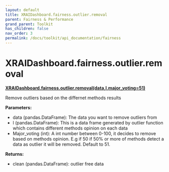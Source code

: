 ```yaml
---
layout: default
title: XRAIDashboard.fairness.outlier.removal
parent: Fairness & Performance
grand_parent: Toolkit
has_children: false
nav_order: 3
permalink: /docs/toolkit/api_documentation/fairness
---
```


# XRAIDashboard.fairness.outlier.removal
**[XRAIDashboard.fairness.outlier.removal(data,l,major_voting=51)](https://github.com/gaberamolete/XRAIDashboard/blob/main/fairness/outlier.py)**


Remove outliers based on the differnet methods results


**Parameters:**
- data (pandas.DataFrame): The data you want to remove outliers from
- l (pandas.DataFrame): This is a data frame generated by outlier function which contains different methods opinion on each data
- Major_voting (int): A int number between 0-100, it decides to remove based on methods opinion. E.g if 50 if 50% or more of methods detect a data as outlier it will be removed. Default to 51.

**Returns:**
- clean (pandas.DataFrame): outlier free data
